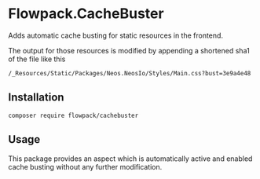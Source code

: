 # Flowpack.CacheBuster

Adds automatic cache busting for static resources in the frontend.

The output for those resources is modified by appending a shortened sha1 of the file like this

    /_Resources/Static/Packages/Neos.NeosIo/Styles/Main.css?bust=3e9a4e48

## Installation

    composer require flowpack/cachebuster
    
## Usage

This package provides an aspect which is automatically active 
and enabled cache busting without any further modification.
